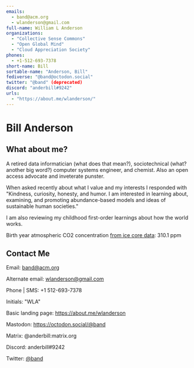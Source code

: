 ```yaml
---
emails: 
  - band@acm.org
  - wlanderson@gmail.com
full-name: William L Anderson
organizations: 
  - "Collective Sense Commons"
  - "Open Global Mind"
  - "Cloud Appreciation Society"
phones:
  - +1-512-693-7378
short-name: Bill
sortable-name: "Anderson, Bill"
fediverse: "@band@octodon.social"
twitter: "@band" (deprecated)
discord: "anderbill#9242"
urls: 
  - "https://about.me/wlanderson/"
---
```

# Bill Anderson

## What about me?
A retired data informatician (what does that mean?), sociotechnical (what? another big word?) computer systems engineer, and chemist. Also an open access advocate and inveterate punster.

When asked recently about what I value and my interests I responded with "Kindness, curiosity, honesty, and humor. I am interested in learning about, examining, and promoting abundance-based models and ideas of sustainable human societies."

I am also reviewing my childhood first-order learnings about how the world works.

Birth year atmospheric CO2 concentration [from ice core data](https://cdiac.ess-dive.lbl.gov/ftp/trends/co2/lawdome.combined.dat): 310.1 ppm

## Contact Me

Email: band@acm.org

Alternate email: wlanderson@gmail.com

Phone | SMS: +1 512-693-7378

Initials: "WLA"

Basic landing page: https://about.me/wlanderson

Mastodon: https://octodon.social/@band  

Matrix: @anderbill:matrix.org

Discord: anderbill#9242

Twitter: [@band](https://twitter.com/band)
